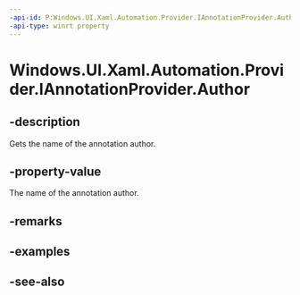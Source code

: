 ```yaml
---
-api-id: P:Windows.UI.Xaml.Automation.Provider.IAnnotationProvider.Author
-api-type: winrt property
---
```


<!-- Property syntax
public string Author { get; }
-->

# Windows.UI.Xaml.Automation.Provider.IAnnotationProvider.Author

## -description
Gets the name of the annotation author.



## -property-value
The name of the annotation author.

## -remarks

## -examples

## -see-also
